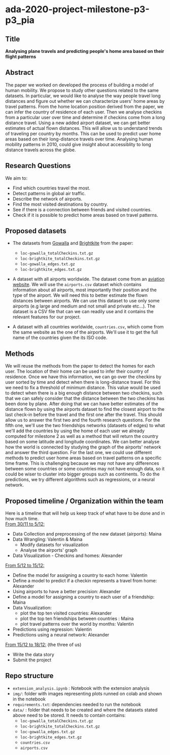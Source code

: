 # ada-2020-project-milestone-p3-p3_pia


**Title**<br>
---
**Analysing plane travels and predicting people's home area based on their flight patterns**

**Abstract**<br>
---
The paper we worked on developed the process of building a model of human mobility. We propose to study other questions related to the same datasets. In particular, we would like to analyse the way people travel long distances and figure out whether we can characterize users' home areas by travel patterns. From the home location position derived from the paper, we can infer the country of residence of each user. Then we analyse checkins from a particular user over time and determine if checkins come from a long distance travel. Using a new added airport dataset, we can get better estimates of actual flown distances. This will allow us to understand trends of traveling per country by months. This can be used to predict user home areas based on their long-distance travels over time. Analysing human mobility patterns in 2010, could give insight about accessiblity to long distance travels across the globe.

**Research Questions**
---
We aim to:
- Find which countries travel the most.
- Detect patterns in global air traffic.
- Describe the network of airports.
- Find the most visited destinations by country.
- See if there is a connection between friends and visited countries.
- Check if it is possible to predict home areas based on travel patterns.

**Proposed datasets**<br>
---
- The datasets from [Gowalla](https://snap.stanford.edu/data/loc-Gowalla.html) and [Brightkite](https://snap.stanford.edu/data/loc-Brightkite.html) from the paper:
    - `loc-gowalla_totalCheckins.txt.gz`
    - `loc-brightkite_totalCheckins.txt.gz`
    - `loc-gowalla_edges.txt.gz`
    - `loc-brightkite_edges.txt.gz`
    
- A dataset with all airports worldwide. The dataset come from an [aviation website](https://ourairports.com/data/). We will use the `airports.csv` dataset which contains information about all airports, most importantly their position and the type of the airport. We will need this to better estimate the flown distances between airports. We can use this dataset to use only some airports (e.g large and medium and not small and private etc...). The dataset is a CSV file that can we can readily use and it contains the relevant features for our project.

- A dataset with all countries worldwide, `countries.csv`, which come from the same website as the one of the airports. We'll use it to get the full name of the countries given the its ISO code.

**Methods**<br>
---
We will reuse the methods from the paper to detect the homes for each user. The location of their home can be used to infer their country of residence. Once we have this information, we can go over the checkins by user sorted by time and detect when there is long-distance travel. For this we need to fix a threshold of minimum distance. This value would be used to detect when there is a big enough distance between two checkins, such that we can safely consider that the distance between the two checkins has been done by plane. After doing that we can have better estimates of the distance flown by using the airports dataset to find the closest airport to the last check-in before the travel and the first one after the travel. This should allow us to answer the first two and the fourth research questions. For the fifth one, we'll use the two friendships networks (datasets of edges) to what we'll add the countries by using the home of each user we already computed for milestone 2 as well as a method that will return the country based on some latitude and longitude coordinates. We can better analyse how the world is connected by studying the graph of the airports' network and answer the third question. For the last one, we could use different methods to predict user home areas based on travel patterns on a specific time frame. This is challenging because we may not have any differences between some countries or some countries may not have enough data, so it could be wiser to cluster into bigger groups such as continents. To do the predictions, we try different algorithms such as regressions, or a neural network.

**Proposed timeline / Organization within the team**<br>
---
Here is a timeline that will help us keep track of what have to be done and in how much time.<br>
<u>From 30/11 to 5/12:</u>
- Data Collection and preprocessing of the new dataset (airports): Maina
- Data Wrangling: Valentin & Maina
    - Modify datasets for visualization 
    - Analyse the airports' graph 
- Data Visualization - Checkins and homes: Alexander


<u>From 5/12 to 15/12:</u>
- Define the model for assigning a country to each home: Valentin
- Define a model to predict if a checkin represents a travel from home: Alexander
- Using airports to have a better precision: Alexander
- Define a model for assigning a country to each user of a friendship: Maina
- Data Visualization: 
    - plot the top ten visited countries:  Alexander
    - plot the top ten friendships between countries : Maina 
    - plot travel patterns over the world by months: Valentin
- Predictions using regression: Valentin 
- Predictions using a neural network: Alexander

<u>From 15/12 to 18/12:</u> (the three of us)
- Write the data story
- Submit the project
 
 **Repo structure**
 ---
 - `extension_analysis.ipynb` : Notebook with the extension analysis
 - `img/`: folder with images representing plots runned on colab and shown in the notebook
 - `requirements.txt`: dependencies needed to run the notebook
 - `data/` : folder that needs to be created and where the datasets stated above need to be stored. It needs to contain contains:
    - `loc-gowalla_totalCheckins.txt.gz`
    - `loc-brightkite_totalCheckins.txt.gz`
    - `loc-gowalla_edges.txt.gz`
    - `loc-brightkite_edges.txt.gz`
    - `countries.csv`
    - `airports.csv`
